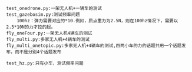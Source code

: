     test_onedrone.py:一架无人机+一辆车的测试
    test_gazebosim.py:测试频率问题
        100hz：弹力需要对应的*10.例如，质点重力为2.5N，则在100hz情况下，需要以2.5*10N的力才拉的起。
    fly_oneFour.py:一架无人机4辆车的测试
    fly_multi.py:多家无人机+4辆车的测试
    fly_multi_onetopic.py:多家无人机+4辆车的测试,四两小车的力的话题共用一个话题发布，而不是分别4个话题发布

    test_hz.py:只有小车，测试频率问题
